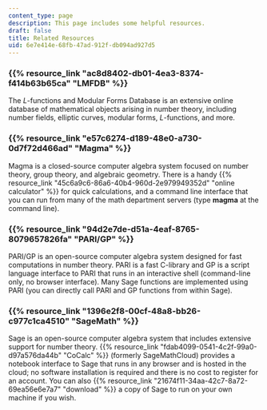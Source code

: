 ```yaml
---
content_type: page
description: This page includes some helpful resources.
draft: false
title: Related Resources
uid: 6e7e414e-68fb-47ad-912f-db094ad927d5
---
```

### {{% resource_link "ac8d8402-db01-4ea3-8374-f414b63b65ca" "LMFDB" %}}

The *L*\-functions and Modular Forms Database is an extensive online database of mathematical objects arising in number theory, including number fields, elliptic curves, modular forms, *L*\-functions, and more.

### {{% resource_link "e57c6274-d189-48e0-a730-0d7f72d466ad" "Magma" %}}

Magma is a closed-source computer algebra system focused on number theory, group theory, and algebraic geometry. There is a handy {{% resource_link "45c6a9c6-86a6-40b4-960d-2e979949352d" "online calculator" %}} for quick calculations, and a command line interface that you can run from many of the math department servers (type **magma** at the command line).

### {{% resource_link "94d2e7de-d51a-4eaf-8765-8079657826fa" "PARI/GP" %}}

PARI/GP is an open-source computer algebra system designed for fast computations in number theory. PARI is a fast C-library and GP is a script language interface to PARI that runs in an interactive shell (command-line only, no browser interface). Many Sage functions are implemented using PARI (you can directly call PARI and GP functions from within Sage). 

### {{% resource_link "1396e2f8-00cf-48a8-bb26-c977c1ca4510" "SageMath" %}}

Sage is an open-source computer algebra system that includes extensive support for number theory. {{% resource_link "fdab4099-0541-4c2f-99a0-d97a576da44b" "CoCalc" %}} (formerly SageMathCloud) provides a notebook interface to Sage that runs in any browser and is hosted in the cloud; no software installation is required and there is no cost to register for an account. You can also {{% resource_link "21674f11-34aa-42c7-8a72-69ea56e6e7a7" "download" %}} a copy of Sage to run on your own machine if you wish.